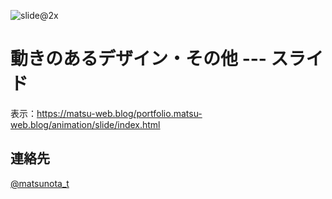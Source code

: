![slide@2x](https://github.com/user-attachments/assets/08f3f1ad-3eae-4fe2-ac36-a9964f647b22)


# 動きのあるデザイン・その他 --- スライド

表示：https://matsu-web.blog/portfolio.matsu-web.blog/animation/slide/index.html

## 連絡先
[@matsunota_t](https://twitter.com/matsunota_t)